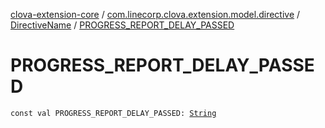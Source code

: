 [clova-extension-core](../../index.md) / [com.linecorp.clova.extension.model.directive](../index.md) / [DirectiveName](index.md) / [PROGRESS_REPORT_DELAY_PASSED](./-p-r-o-g-r-e-s-s_-r-e-p-o-r-t_-d-e-l-a-y_-p-a-s-s-e-d.md)

# PROGRESS_REPORT_DELAY_PASSED

`const val PROGRESS_REPORT_DELAY_PASSED: `[`String`](https://kotlinlang.org/api/latest/jvm/stdlib/kotlin/-string/index.html)